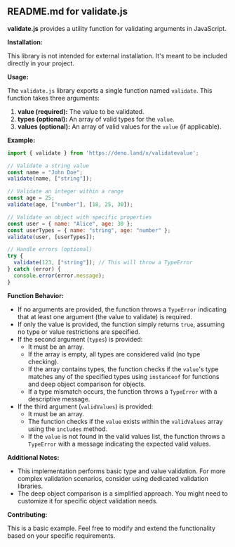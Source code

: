 ## README.md for validate.js

**validate.js** provides a utility function for validating arguments in JavaScript.

**Installation:**

This library is not intended for external installation. It's meant to be included directly in your project.

**Usage:**

The `validate.js` library exports a single function named `validate`.  This function takes three arguments:

1. **value (required):** The value to be validated.
2. **types (optional):** An array of valid types for the `value`.
3. **values (optional):** An array of valid values for the `value` (if applicable).

**Example:**

```javascript
import { validate } from 'https://deno.land/x/validatevalue';

// Validate a string value
const name = "John Doe";
validate(name, ["string"]); 

// Validate an integer within a range
const age = 25;
validate(age, ["number"], [18, 25, 30]);

// Validate an object with specific properties
const user = { name: "Alice", age: 30 };
const userTypes = { name: "string", age: "number" };
validate(user, [userTypes]);

// Handle errors (optional)
try {
  validate(123, ["string"]); // This will throw a TypeError
} catch (error) {
  console.error(error.message);
}
```

**Function Behavior:**

- If no arguments are provided, the function throws a `TypeError` indicating that at least one argument (the value to validate) is required.
- If only the value is provided, the function simply returns `true`, assuming no type or value restrictions are specified.
- If the second argument (`types`) is provided:
    - It must be an array.
    - If the array is empty, all types are considered valid (no type checking).
    - If the array contains types, the function checks if the `value`'s type matches any of the specified types using `instanceof` for functions and deep object comparison for objects.
    - If a type mismatch occurs, the function throws a `TypeError` with a descriptive message.
- If the third argument (`validValues`) is provided:
    - It must be an array.
    - The function checks if the `value` exists within the `validValues` array using the `includes` method.
    - If the `value` is not found in the valid values list, the function throws a `TypeError` with a message indicating the expected valid values.

**Additional Notes:**

- This implementation performs basic type and value validation. For more complex validation scenarios, consider using dedicated validation libraries.
- The deep object comparison is a simplified approach. You might need to customize it for specific object validation needs.

**Contributing:**

This is a basic example. Feel free to modify and extend the functionality based on your specific requirements.
